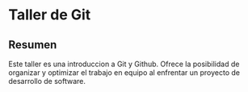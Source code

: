 # Taller de Git

## Resumen

Este taller es una introduccion a Git y Github. Ofrece la posibilidad de organizar y optimizar el trabajo en equipo al enfrentar un proyecto de desarrollo de software.
